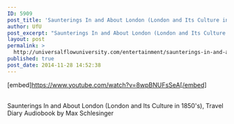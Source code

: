 ```yaml
---
ID: 5909
post_title: 'Saunterings In and About London (London and Its Culture in 1850&#8217;s), Travel Diary'
author: UfU
post_excerpt: "Saunterings In and About London (London and Its Culture in 1850's), Travel Diary Audiobook by Max Schlesinger"
layout: post
permalink: >
  http://universalflowuniversity.com/entertainment/saunterings-in-and-about-london-london-and-its-culture-in-1850s-travel-diary/
published: true
post_date: 2014-11-28 14:52:38
---
```

[embed]https://www.youtube.com/watch?v=8wpBNUFsSeA[/embed]</br></br>
<p>Saunterings In and About London (London and Its Culture in 1850's), Travel Diary Audiobook by Max Schlesinger</p>